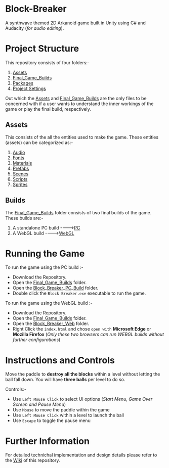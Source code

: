 # Block-Breaker
A synthwave themed 2D Arkanoid game built in Unity using C# and Audacity (*for audio editing*).

# Project Structure
This repository consists of four folders:-

1. [Assets](Assets)
2. [Final_Game_Builds](Final_Game_Builds)
3. [Packages](Packages)
4. [Project Settings](ProjectSettings)

Out which the [Assets](Assets) and [Final_Game_Builds](Final_Game_Builds) are the only files to be concerned with if a user wants to understand the inner workings
of the game or play the final build, respectively.

## Assets
This consists of the all the entities used to make the game. These entities (assets) can be categorized as:-
1. [Audio](Assets/Audio)
2. [Fonts](Assets/Fonts)
3. [Materials](Assets/Materials)
4. [Prefabs](Assets/PreFabs)
5. [Scenes](Assets/Scenes)
6. [Scripts](Assets/Scripts)
7. [Sprites](Assets/Sprites)

## Builds
The [Final_Game_Builds](Final_Game_Builds) folder consists of two final builds of the game. These builds are:-

1. A standalone PC build ---->[PC](Final_Game_Builds/Block_Breaker_PC_Build)
2. A WebGL build         ---->[WebGL](Final_Game_Builds/Block_Breaker_Web)

# Running the Game
To run the game using the PC build :-

- Download the Repository.
- Open the [Final_Game_Builds](Final_Game_Builds) folder.
- Open the [Block_Breaker_PC_Build](Final_Game_Builds/Block_Breaker_PC_Build) folder.
- Double click the `Block Breaker.exe` executable to run the game.

To run the game using the WebGL build :-

- Download the Repository.
- Open the [Final_Game_Builds](Final_Game_Builds) folder.
- Open the [Block_Breaker_Web](Final_Game_Builds/Block_Breaker_Web) folder.
- Right Click the `index.html` and chose `open with` **Microsoft Edge** or **Mozilla Firefox** (*Only these two browsers can run WEBGL builds without further configurations*)

# Instructions and Controls
Move the paddle to **destroy all the blocks** within a level without letting the ball fall down. You will have **three balls** per level to do so.

Controls:-
- Use `Left Mouse Click` to select UI options (*Start Menu, Game Over Screen and Pause Menu*)
- Use `Mouse` to move the paddle within the game
- Use `Left Mouse Click` within a level to launch the ball
- Use `Escape` to toggle the pause menu

# Further Information
For detailed technichal implementation and design details please refer to the [Wiki](https://github.com/HishamJaffar98/Block-Breaker/wiki) of this repository.
